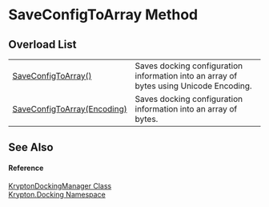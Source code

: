 # SaveConfigToArray Method


## Overload List
<table>
<tr>
<td><a href="a6d25dec-9e45-60d4-6620-9e5c38f3dcad.md">SaveConfigToArray()</a></td>
<td>Saves docking configuration information into an array of bytes using Unicode Encoding.</td></tr>
<tr>
<td><a href="0f29b793-8f64-e8d5-1389-1cdb2d222165.md">SaveConfigToArray(Encoding)</a></td>
<td>Saves docking configuration information into an array of bytes.</td></tr>
</table>

## See Also


#### Reference
<a href="6c9c237d-95cb-a4ce-72c6-cd7684d3287e.md">KryptonDockingManager Class</a>  
<a href="98399376-cf41-9454-4b4d-4fab2ca20bc7.md">Krypton.Docking Namespace</a>  
